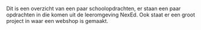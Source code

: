 Dit is een overzicht van een paar schoolopdrachten, er staan een paar opdrachten in die komen uit de leeromgeving NexEd. Ook staat er een groot project in waar een webshop is gemaakt.

